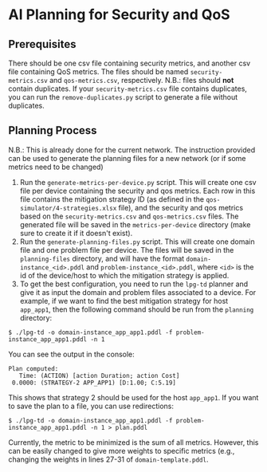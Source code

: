 # AI Planning for Security and QoS

## Prerequisites
There should be one csv file containing security metrics, and another csv file containing QoS metrics.
The files should be named `security-metrics.csv` and `qos-metrics.csv`, respectively.
N.B.: files should **not** contain duplicates. If your `security-metrics.csv` file contains duplicates, you can run the `remove-duplicates.py` script to generate a file without duplicates.

## Planning Process
N.B.: This is already done for the current network. The instruction provided can be used to generate the planning files for a new network (or if some metrics need to be changed)
1. Run the `generate-metrics-per-device.py` script. This will create one csv file per device containing the security and qos metrics. Each row in this file contains the mitigation strategy ID (as defined in the `qos-simulator/4-strategies.xlsx` file), and the security and qos metrics based on the `security-metrics.csv` and `qos-metrics.csv` files. The generated file will be saved in the `metrics-per-device` directory (make sure to create it if it doesn't exist).
2. Run the `generate-planning-files.py` script. This will create one domain file and one problem file per device. The files will be saved in the `planning-files` directory, and will have the format `domain-instance_<id>.pddl` and `problem-instance_<id>.pddl`, where `<id>` is the id of the device/host to which the mitigation strategy is applied. 
3. To get the best configuration, you need to run the `lpg-td` planner and give it as input the domain and problem files associated to a device. For example, if we want to find the best mitigation strategy for host `app_app1`, then the following command should be run from the `planning` directory:
```
$ ./lpg-td -o domain-instance_app_app1.pddl -f problem-instance_app_app1.pddl -n 1
```
You can see the output in the console:
```
Plan computed:
   Time: (ACTION) [action Duration; action Cost]
 0.0000: (STRATEGY-2 APP_APP1) [D:1.00; C:5.19]
 ```
 This shows that strategy 2 should be used for the host `app_app1`.
 If you want to save the plan to a file, you can use redirections:
 ```
$ ./lpg-td -o domain-instance_app_app1.pddl -f problem-instance_app_app1.pddl -n 1 > plan.pddl
```
Currently, the metric to be minimized is the sum of all metrics. 
However, this can be easily changed to give more weights to specific metrics (e.g., changing the weights in lines 27-31 of `domain-template.pddl`.